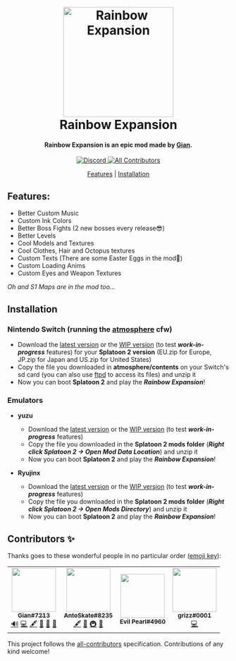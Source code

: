 <h1 align="center">
  <br>
  <a><img src="https://github.com/SplatGian/Rainbow-Expansion-Download/blob/main/img/logo.png" alt="Rainbow Expansion" width="250"></a>
  <br>
  <b>Rainbow Expansion</b>
  <br>
</h1>

<h4 align="center">Rainbow Expansion is an epic mod made by <a href="https://www.youtube.com/channel/UCvrS0vtrdIogrVnvWGuq_5w">Gian</a>.</h4>

<p align="center">
    <a href="https://discord.com/invite/3ZN2HPyHSw">
        <img src="https://img.shields.io/discord/830880503884284025?style=for-the-badge&label=Gian%27s%20Server&logo=discord&logoColor=white"
            alt="Discord">
    </a>
    <!-- ALL-CONTRIBUTORS-BADGE:START - Do not remove or modify this section -->
    <a href="#contributors-">
        <img src="https://img.shields.io/badge/all_contributors-4-blueviolet.svg?style=for-the-badge"
            alt="All Contributors">
    </a>
    <!-- ALL-CONTRIBUTORS-BADGE:END -->
</p>

<p align="center">
  <a href="#features">Features</a> |
  <a href="#installation">Installation</a>
</p>

## Features:
- Better Custom Music
- Custom Ink Colors
- Better Boss Fights (2 new bosses every release😎)
- Better Levels
- Cool Models and Textures
- Cool Clothes, Hair and Octopus textures
- Custom Texts (There are some Easter Eggs in the mod👀)
- Custom Loading Anims
- Custom Eyes and Weapon Textures

*Oh and S1 Maps are in the mod too...*

## Installation
### Nintendo Switch (running the [atmosphere](https://github.com/Atmosphere-NX/Atmosphere) cfw)
- Download the [latest version](https://github.com/SplatGian/Rainbow-Expansion-Download/releases/latest) or the [WIP version](https://github.com/SplatGian/Rainbow-Expansion-Download/releases/tag/wip) (to test ***work-in-progress*** features) for your **Splatoon 2 version** (EU.zip for Europe, JP.zip for Japan and US.zip for United States)
- Copy the file you downloaded in **atmosphere/contents** on your Switch's sd card (you can also use [ftpd](https://github.com/mtheall/ftpd) to access its files) and unzip it
- Now you can boot **Splatoon 2** and play the ***Rainbow Expansion***!

### Emulators
- **yuzu**
  - Download the [latest version](https://github.com/SplatGian/Rainbow-Expansion/releases/latest/download/RainbowExpansion.zip) or the [WIP version](https://github.com/SplatGian/Rainbow-Expansion/releases/download/wip/RainbowExpansion.zip) (to test ***work-in-progress*** features)
  - Copy the file you downloaded in the **Splatoon 2 mods folder** (***Right click Splatoon 2 -> Open Mod Data Location***) and unzip it
  - Now you can boot **Splatoon 2** and play the ***Rainbow Expansion***!

- **Ryujinx**
  - Download the [latest version](https://github.com/SplatGian/Rainbow-Expansion/releases/latest/download/RainbowExpansion.zip) or the [WIP version](https://github.com/SplatGian/Rainbow-Expansion/releases/download/wip/RainbowExpansion.zip) (to test ***work-in-progress*** features)
  - Copy the file you downloaded in the **Splatoon 2 mods folder** (***Right click Splatoon 2 -> Open Mods Directory***) and unzip it
  - Now you can boot **Splatoon 2** and play the ***Rainbow Expansion***!

## Contributors ✨

Thanks goes to these wonderful people in no particular order ([emoji key](https://allcontributors.org/docs/en/emoji-key)):

<!-- ALL-CONTRIBUTORS-LIST:START - Do not remove or modify this section -->
<!-- prettier-ignore-start -->
<!-- markdownlint-disable -->
<table>
  <tr>
    <td align="center"><a href="https://discord.gg/3ZN2HPyHSw"><img src="https://avatars.githubusercontent.com/u/70701405?v=4" width="100px;" alt=""/><br /><sub><b>Gian#7213</b></sub></a><br /><a href="#audio-SplatGian" title="Audio">🔊</a> <a href="https://github.com/SplatGian/Rainbow-Expansion-Download/commits?author=SplatGian" title="Code">💻</a> <a href="#content-SplatGian" title="Content">🖋</a> <a href="https://github.com/SplatGian/Rainbow-Expansion-Download/commits?author=SplatGian" title="Documentation">📖</a> <a href="#ideas-SplatGian" title="Ideas, Planning, & Feedback">🤔</a> <a href="#maintenance-SplatGian" title="Maintenance">🚧</a></td>
    <td align="center"><a href="https://github.com/AntoSkate"><img src="https://avatars.githubusercontent.com/u/36473846?v=4" width="100px;" alt=""/><br /><sub><b>AntoSkate#8235</b></sub></a><br /><a href="#content-AntoSkate" title="Content">🖋</a> <a href="https://github.com/SplatGian/Rainbow-Expansion-Download/commits?author=AntoSkate" title="Documentation">📖</a> <a href="#infra-AntoSkate" title="Infrastructure (Hosting, Build-Tools, etc)">🚇</a> <a href="#maintenance-AntoSkate" title="Maintenance">🚧</a></td>
    <td align="center"><img src="https://cdn.discordapp.com/avatars/845599069283024928/0eba0f8f38f4bf9373438e4ab2498d73.png?size=4096" width="100px;" alt=""/><br /><sub><b>Evil Pearl#4960</b></td>
    <td align="center"><a href="https://github.com/mr-grizz-ly"><img src="https://avatars.githubusercontent.com/u/93011379?v=4" width="100px;" alt=""/><br /><sub><b>grizz#0001</b></sub></a><br /><a href="https://github.com/SplatGian/Rainbow-Expansion-Download/commits?author=mr-grizz-ly" title="Code">💻</a></td>
  </tr>
</table>

<!-- markdownlint-restore -->
<!-- prettier-ignore-end -->

<!-- ALL-CONTRIBUTORS-LIST:END -->

This project follows the [all-contributors](https://github.com/all-contributors/all-contributors) specification. Contributions of any kind welcome!
